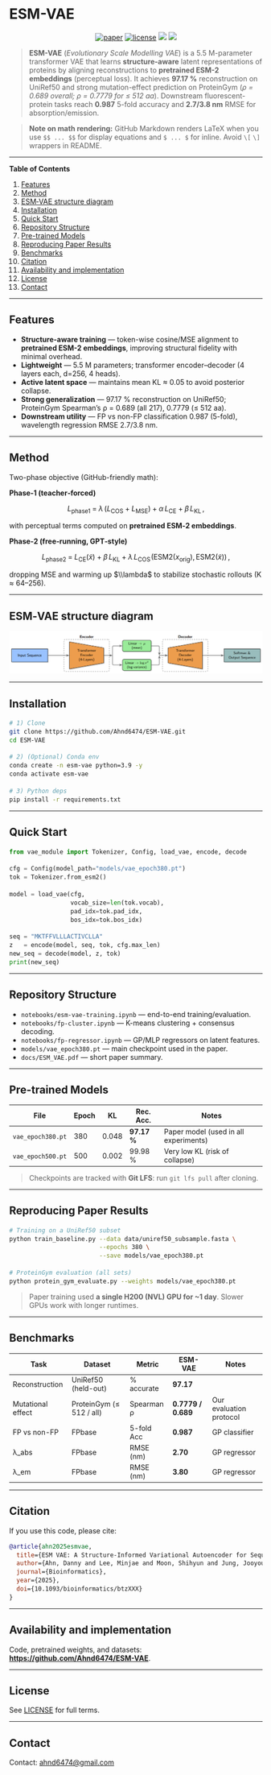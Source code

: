 # ESM-VAE

<p align="center">
  <a href="https://doi.org/10.1093/bioinformatics/btzXXX"><img src="https://img.shields.io/badge/Paper-Bioinformatics(TMD)-green.svg?style=flat-square" alt="paper"></a>
  <a href="https://github.com/Ahnd6474/ESM-VAE/blob/main/LICENSE"><img src="https://img.shields.io/github/license/Ahnd6474/ESM-VAE?style=flat-square" alt="license"></a>
  <a href="#"><img src="https://img.shields.io/badge/python-3.9%2B-blue.svg?style=flat-square"></a>
  <a href="#"><img src="https://img.shields.io/badge/PRs-welcome-brightgreen.svg?style=flat-square"></a>
</p>

> **ESM-VAE** (*Evolutionary Scale Modelling VAE*) is a 5.5 M-parameter transformer VAE that learns **structure-aware** latent representations of proteins by aligning reconstructions to **pretrained ESM-2 embeddings** (perceptual loss). It achieves **97.17 %** reconstruction on UniRef50 and strong mutation-effect prediction on ProteinGym (*ρ = 0.689 overall; ρ = 0.7779 for ≤ 512 aa*). Downstream fluorescent-protein tasks reach **0.987** 5-fold accuracy and **2.7/3.8 nm** RMSE for absorption/emission.

> **Note on math rendering:** GitHub Markdown renders LaTeX when you use `$$ ... $$` for display equations and `$ ... $` for inline. Avoid `\[` `\]` wrappers in README.

---

**Table of Contents**

1. [Features](#features)
2. [Method](#method)
3. [ESM‑VAE structure diagram](#ESM‑VAE-structure-diagram)
4. [Installation](#installation)
5. [Quick Start](#quick-start)
6. [Repository Structure](#repository-structure)
7. [Pre-trained Models](#pre-trained-models)
8. [Reproducing Paper Results](#reproducing-paper-results)
9. [Benchmarks](#benchmarks)
10. [Citation](#citation)
11. [Availability and implementation](#availability-and-implementation)
12. [License](#license)
13. [Contact](#contact)

---

## Features

- **Structure-aware training** — token-wise cosine/MSE alignment to **pretrained ESM-2 embeddings**, improving structural fidelity with minimal overhead.
- **Lightweight** — 5.5 M parameters; transformer encoder–decoder (4 layers each, d=256, 4 heads).
- **Active latent space** — maintains mean KL ≈ 0.05 to avoid posterior collapse.
- **Strong generalization** — 97.17 % reconstruction on UniRef50; ProteinGym Spearman’s ρ = 0.689 (all 217), 0.7779 (≤ 512 aa).
- **Downstream utility** — FP vs non-FP classification 0.987 (5-fold), wavelength regression RMSE 2.7/3.8 nm.

---

## Method

Two-phase objective (GitHub-friendly math):

**Phase‑1 (teacher‑forced)**

$$
L_{\text{phase1}} \;=\; \lambda\,(L_{\text{COS}} + L_{\text{MSE}}) \;+\; \alpha\,L_{\text{CE}} \;+\; \beta\,L_{\text{KL}}\,,
$$

with perceptual terms computed on **pretrained ESM‑2 embeddings**.

**Phase‑2 (free‑running, GPT‑style)**

$$
L_{\text{phase2}} \;=\; L_{\text{CE}}(\tilde{x}) \;+\; \beta\,L_{\text{KL}} \;+\; \lambda\,L_{\text{COS}}\!\big(\mathrm{ESM2}(x_{\text{orig}}),\,\mathrm{ESM2}(\tilde{x})\big)\,,
$$

dropping MSE and warming up $\\lambda$ to stabilize stochastic rollouts (K ≈ 64–256).

---

## ESM‑VAE structure diagram
![ESM‑VAE overview](https://github.com/Ahnd6474/ESM-VAE/blob/main/img/struct.png)

---

## Installation

```bash
# 1) Clone
git clone https://github.com/Ahnd6474/ESM-VAE.git
cd ESM-VAE

# 2) (Optional) Conda env
conda create -n esm-vae python=3.9 -y
conda activate esm-vae

# 3) Python deps
pip install -r requirements.txt
```

---

## Quick Start

```python
from vae_module import Tokenizer, Config, load_vae, encode, decode

cfg = Config(model_path="models/vae_epoch380.pt")
tok = Tokenizer.from_esm2()

model = load_vae(cfg,
                 vocab_size=len(tok.vocab),
                 pad_idx=tok.pad_idx,
                 bos_idx=tok.bos_idx)

seq = "MKTFFVLLLACTIVCLLA"
z   = encode(model, seq, tok, cfg.max_len)
new_seq = decode(model, z, tok)
print(new_seq)
```

---

## Repository Structure

- `notebooks/esm-vae-training.ipynb` — end-to-end training/evaluation.
- `notebooks/fp-cluster.ipynb` — K-means clustering + consensus decoding.
- `notebooks/fp-regressor.ipynb` — GP/MLP regressors on latent features.
- `models/vae_epoch380.pt` — main checkpoint used in the paper.
- `docs/ESM_VAE.pdf` — short paper summary.

---

## Pre-trained Models

| File              | Epoch | KL    | Rec. Acc.   | Notes                                  |
| ----------------- | ----- | ----- | ----------- | -------------------------------------- |
| `vae_epoch380.pt` | 380   | 0.048 | **97.17 %** | Paper model (used in all experiments)  |
| `vae_epoch500.pt` | 500   | 0.002 | 99.98 %     | Very low KL (risk of collapse)         |

> Checkpoints are tracked with **Git LFS**: run `git lfs pull` after cloning.

---

## Reproducing Paper Results

```bash
# Training on a UniRef50 subset
python train_baseline.py --data data/uniref50_subsample.fasta \
                         --epochs 380 \
                         --save models/vae_epoch380.pt

# ProteinGym evaluation (all sets)
python protein_gym_evaluate.py --weights models/vae_epoch380.pt
```

> Paper training used **a single H200 (NVL) GPU for ~1 day**. Slower GPUs work with longer runtimes.

---

## Benchmarks

| Task              | Dataset                 | Metric        | ESM-VAE       | Notes                                |
| ----------------- | ----------------------- | ------------- | ------------- | ------------------------------------ |
| Reconstruction    | UniRef50 (held-out)     | % accurate    | **97.17**     |                                      |
| Mutational effect | ProteinGym (≤ 512 / all)| Spearman ρ    | **0.7779 / 0.689** | Our evaluation protocol               |
| FP vs non-FP      | FPbase                  | 5-fold Acc    | **0.987**     | GP classifier                         |
| λ_abs             | FPbase                  | RMSE (nm)     | **2.70**      | GP regressor                          |
| λ_em              | FPbase                  | RMSE (nm)     | **3.80**      | GP regressor                          |

---

## Citation

If you use this code, please cite:

```bibtex
@article{ahn2025esmvae,
  title={ESM VAE: A Structure-Informed Variational Autoencoder for Sequence Embedding and De Novo Protein Generation},
  author={Ahn, Danny and Lee, Minjae and Moon, Shihyun and Jung, Jooyoung},
  journal={Bioinformatics},
  year={2025},
  doi={10.1093/bioinformatics/btzXXX}
}
```

---

## Availability and implementation

Code, pretrained weights, and datasets: **https://github.com/Ahnd6474/ESM-VAE**.

---

## License

See [LICENSE](LICENSE) for full terms.

---

## Contact

Contact: <ahnd6474@gmail.com>
